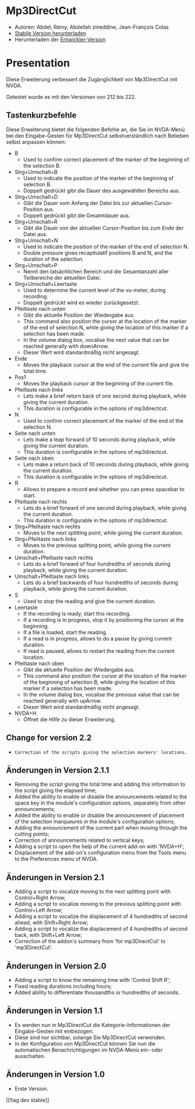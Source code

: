 # Mp3DirectCut #

*	 Autoren: Abdel, Rémy, Abdellah zineddine, Jean-François Colas
*	 [Stabile Version herunterladen][1]
*	 Herunterladen der [Entwickler-Version][2]

# Presentation #

Diese Erweiterung verbessert die Zugänglichkeit von Mp3DirectCut mit NVDA.

Getestet wurde es mit den Versionen von 212 bis 222.

## Tastenkurzbefehle ##

Diese Erweiterung bietet die folgenden Befehle an, die Sie im NVDA-Menü bei
den Eingabe-Gesten für Mp3DirectCut selbstverständlich nach Belieben selbst
anpassen können:

*	B
	*	Used to confirm correct placement of the marker of the beginning of the selection B.
*	Strg+Umschalt+B
	*	Used to indicate the position of the marker of the beginning of selection B.
	*	Doppelt gedrückt gibt die Dauer des ausgewählten Bereichs aus.
*	Strg+Umschalt+D
	*	Gibt die Dauer vom Anfang der Datei bis zur aktuellen Cursor-Position aus.
	*	Doppelt gedrückt gibt die Gesamtdauer aus.
*	Strg+Umschalt+R
	*	Gibt die Dauer von der aktuellen Cursor-Position bis zum Ende der Datei aus.
*	Strg+Umschalt+N
	*	Used to indicate the position of the marker of the end of selection N.
	*	Double pressure gives recapitulatif positions B and N, and the duration of the selection.
*	Strg+Umschalt+P
	*	Nennt den tatsächlichen Bereich und die Gesamtanzahl aller Teilbereiche der aktuellen Datei.
*	Strg+Umschalt+Leertaste
	*	Used to determine the current level of the vu-meter, during recording.
	*	Doppelt gedrückt wird es wieder zurückgesetzt.
*	Pfeiltaste nach unten
	*	Gibt die aktuelle Position der Wiedergabe aus.
	*	This command also position the cursor at the location of the marker of the end of selection N, while giving the location of this marker if a selection has been made.
	*	In the volume dialog box, vocalise the next value that can be reached generally with downArrow.
	*	Dieser Wert wird standardmäßig nicht angesagt.
*	Ende
	*	Moves the playback cursor at the end of the current file and give the total time.
*	Pos1
	*	Moves the playback cursor at the beginning of the current file.
*	Pfeiltaste nach links
	*	Lets make a brief return back of one second during playback, while giving the current duration.
	*	This duration is configurable in the options of mp3directcut.
*	N
	*	Used to confirm correct placement of the marker of the end of the selection N.
*	Seite nach unten
	*	Lets make a leap forward of 10 seconds during playback, while giving the current duration.
	*	This duration is configurable in the options of mp3directcut.
*	Seite nach oben
	*	Lets make a return back of 10 seconds during playback, while giving the current duration.
	*	This duration is configurable in the options of mp3directcut.
*	R
	*	Allows to prepare a record and whether you can press spacebar to start.
*	Pfeiltaste nach rechts
	*	Lets do a brief forward of one second during playback, while giving the current duration.
	*	This duration is configurable in the options of mp3directcut.
*	Strg+Pfeiltaste nach rechts
	*	Moves to the next splitting point, while giving the current duration.
*	Strg+Pfeiltaste nach links
	*	Moves to the previous splitting point, while giving the current duration.
*	Umschalt+Pfeiltaste nach rechts
	*	Lets do a brief forward of four hundredths of seconds during playback, while giving the current duration.
*	Umschalt+Pfeiltaste nach links
	*	Lets do a brief backwards of four hundredths of seconds during playback, while giving the current duration. 
*	S
	*	Used to stop the reading and give the current duration.
*	Leertaste
	*	If the recording is ready, start this recording.
	*	If a recording is in progress, stop it by positioning the cursor at the beginning.
	*	If a file is loaded, start the reading.
	*	If a read is in progress, allows to do a pause by giving current duration.
	*	If read is paused, allows to restart the reading from the current location.
*	Pfeiltaste nach oben
	*	Gibt die aktuelle Position der Wiedergabe aus.
	*	This command also position the cursor at the location of the marker of the beginning of selection B, while giving the location of this marker if a selection has been made.
	*	In the volume dialog box, vocalise the previous value that can be reached generally with upArrow.
	*	Dieser Wert wird standardmäßig nicht angesagt.
*	NVDA+H
	*	Öffnet die Hilfe zu dieser Erweiterung.

## Change for version 2.2 ##

*     Correction of the scripts giving the selection markers' locations.

## Änderungen in Version 2.1.1 ##

*	 Removing the script giving the total time and adding this information to
   the script giving the elapsed time;
*	 Added the ability to enable or disable the announcements related to the
   space key in the module's configuration options, separately from other
   announcements;
*	 Added the ability to enable or disable the announcement of placement of
   the selection marqueures in the module's configuration options;
*	 Adding the announcement of the current part when moving through the
   cutting points;
*	 Correction of announcements related to vertical keys;
*	 Adding a script to open the help of the current add-on with 'NVDA+H';
*	 Displacement of the add-on's configuration menu from the Tools menu to
   the Preferences menu of NVDA.

## Änderungen in Version 2.1 ##

*	 Adding a script to vocalize moving to the next splitting point with
   Control+Right Arrow;
*	 Adding a script to vocalize moving to the previous splitting point with
   Control+Left Arrow;
*	 Adding a script to vocalize the displacement of 4 hundredths of second
   ahead, with Shift+Right Arrow;
*	 Adding a script to vocalize the displacement of 4 hundredths of second
   back, with Shift+Left Arrow;
*	 Correction of the addon's summary from 'for mp3DirectCut' to
   'mp3DirectCut'.

## Änderungen in Version 2.0 ##

*	 Adding a script to know the remaining time with 'Control Shift R';
*	 Fixed reading durations including hours;
*	 Added ability to differentiate thousandths or hundredths of seconds.

## Änderungen in Version 1.1 ##

*	Es werden nun in Mp3DirectCut die Kategorie-Informationen der Eingabe-Gesten mit einbezogen.
*	Diese sind nur sichtbar, solange Sie Mp3DirectCut verwenden.
*	In der Konfiguration von Mp3DirectCut können Sie nun die automatischen Benachrichtigungen im NVDA-Menü ein- oder ausschalten.

## Änderungen in Version 1.0 ##

*	 Erste Version.

[[!tag dev stable]]

[1]: https://addons.nvda-project.org/files/get.php?file=mp3dc

[2]: https://addons.nvda-project.org/files/get.php?file=mp3dc-dev
